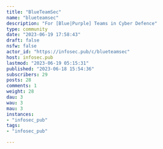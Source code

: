 ```yaml
---
title: "BlueTeamSec" 
name: "blueteamsec"
description: "For [Blue|Purple] Teams in Cyber Defence"
type: community
date: "2023-06-19 17:58:43"
draft: false
nsfw: false
actor_id: "https://infosec.pub/c/blueteamsec"
host: infosec.pub
lastmod: "2023-06-19 05:15:31"
published: "2023-06-18 15:54:36"
subscribers: 29
posts: 28
comments: 1
weight: 28
dau: 3
wau: 3
mau: 3
instances:
- "infosec_pub"
tags: 
- "infosec_pub"

---
```

